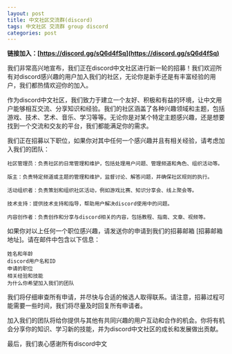 ```yaml
---
layout: post
title: 中文社区交流群(discord)
tags: 中文社区 交流群 group discord
categories: post
---
```


**链接加入：[https://discord.gg/sQ6d4fSq](https://discord.gg/sQ6d4fSq)**

我们非常高兴地宣布，我们正在discord中文社区进行新一轮的招募！我们欢迎所有对discord感兴趣的用户加入我们的社区，无论你是新手还是有丰富经验的用户，我们都热情欢迎你的加入。

作为discord中文社区，我们致力于建立一个友好、积极和有益的环境，让中文用户能够相互交流、分享知识和经验。我们的社区涵盖了各种兴趣领域和主题，包括游戏、技术、艺术、音乐、学习等等。无论你是对某个特定主题感兴趣，还是想要找到一个交流和交友的平台，我们都能满足你的需求。

我们正在招募以下职位，如果你对其中任何一个感兴趣并且有相关经验，请考虑加入我们的团队：
```
社区管理员：负责社区的日常管理和维护，包括处理用户问题、管理频道和角色、组织活动等。

版主：负责特定频道或主题的管理和维护，监督讨论、解答问题，并确保社区规则的执行。

活动组织者：负责策划和组织社区活动，例如游戏比赛、知识分享会、线上聚会等。

技术支持：提供技术支持和指导，帮助用户解决discord使用中的问题。

内容创作者：负责创作和分享与discord相关的内容，包括教程、指南、文章、视频等。
```
如果你对以上任何一个职位感兴趣，请发送你的申请到我们的招募邮箱 [招募邮箱地址]。请在邮件中包含以下信息：
```
姓名和年龄
discord用户名和ID
申请的职位
相关经验和技能
为什么你希望加入我们的团队
```
我们将仔细审查所有申请，并尽快与合适的候选人取得联系。请注意，招募过程可能需要一些时间，我们将尽量及时回复所有申请者。

加入我们的团队将给你提供与其他有共同兴趣的用户互动和合作的机会。你将有机会分享你的知识、学习新的技能，并为discord中文社区的成长和发展做出贡献。

最后，我们衷心感谢所有discord中文

